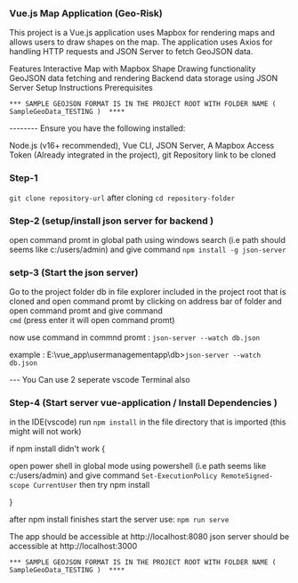 
### Vue.js Map Application (Geo-Risk)

This project is a Vue.js application uses Mapbox for rendering maps and allows users to draw shapes on the map. The application uses Axios for handling HTTP requests and JSON Server to fetch GeoJSON data.

Features Interactive Map with Mapbox Shape Drawing functionality GeoJSON data fetching and rendering Backend data storage using JSON Server Setup Instructions Prerequisites


 `*** SAMPLE GEOJSON FORMAT IS IN THE PROJECT ROOT WITH FOLDER NAME ( SampleGeoData_TESTING )  ****`

-------- Ensure you have the following installed:

Node.js (v16+ recommended), Vue CLI, JSON Server, A Mapbox Access Token (Already integrated in the project), git Repository link to be cloned 

### Step-1

`git clone repository-url` after cloning
`cd repository-folder`

### Step-2 (setup/install json server for backend )

open command promt in global path using windows search (i.e path should seems like c:/users/admin) and give command
`npm install -g json-server`


### setp-3 (Start the json server)

Go to the project folder db in file explorer included in the project root that is cloned and open command promt by clicking on address bar of folder and open command promt
and give command  
`cmd`
(press enter it will open command promt)

now use command in commnd promt :  `json-server --watch db.json`

example :
E:\vue_app\usermanagementapp\db>`json-server --watch db.json`

 --- You Can use 2 seperate vscode Terminal also

### Step-4 (Start server vue-application / Install Dependencies )

in the IDE(vscode) run `npm install` in the file directory that is imported (this might will not work)

if npm install didn't work {

open power shell in global mode using powershell (i.e path seems like c:/users/admin) and give command
`Set-ExecutionPolicy RemoteSigned-scope CurrentUser`
then try
npm install

}

after npm install finishes start the server use:
`npm run serve `

The app should be accessible at http://localhost:8080
json server should be accessible at http://localhost:3000


`*** SAMPLE GEOJSON FORMAT IS IN THE PROJECT ROOT WITH FOLDER NAME ( SampleGeoData_TESTING )  ****`
